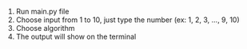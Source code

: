 1. Run main.py file
2. Choose input from 1 to 10, just type the number (ex: 1, 2, 3, ..., 9, 10)
3. Choose algorithm
4. The output will show on the terminal
